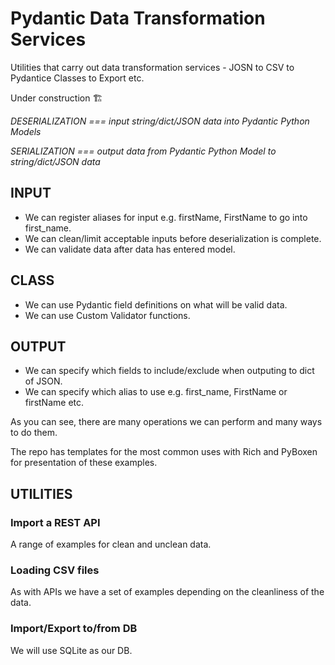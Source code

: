 # Pydantic Data Transformation Services

Utilities that carry out data transformation services - JOSN to CSV to Pydantice Classes to Export etc.

Under construction 🏗️

*DESERIALIZATION === input string/dict/JSON data into Pydantic Python Models*

*SERIALIZATION === output data from Pydantic Python Model to string/dict/JSON data*

## INPUT

- We can register aliases for input e.g. firstName, FirstName to go into first_name.
- We can clean/limit acceptable inputs before deserialization is complete.
- We can validate data after data has entered model.
  
## CLASS

- We can use Pydantic field definitions on what will be valid data.
- We can use Custom Validator functions.

## OUTPUT

- We can specify which fields to include/exclude when outputing to dict of JSON.
- We can specify which alias to use e.g. first_name, FirstName or firstName etc.
  
As you can see, there are many operations we can perform and many ways to do them.

The repo has templates for the most common uses with Rich and PyBoxen for presentation of these examples.

## UTILITIES

### Import a REST API

A range of examples for clean and unclean data.

### Loading CSV files

As with APIs we have a set of examples depending on the cleanliness of the data.

### Import/Export to/from DB

We will use SQLite as our DB.

<br>